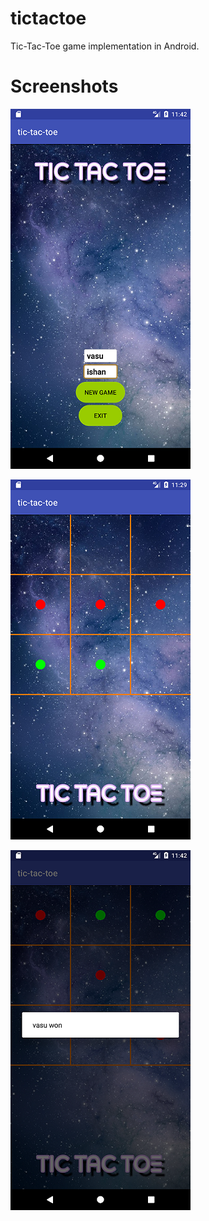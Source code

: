 # tictactoe
Tic-Tac-Toe game implementation in Android.

# Screenshots

![alt text](https://github.com/vasutomar/tictactoe/blob/master/Screenshots/MainMenu.png "Game startup" )

![alt text](https://github.com/vasutomar/tictactoe/blob/master/Screenshots/Playing.png "While Playing" )

![alt text](https://github.com/vasutomar/tictactoe/blob/master/Screenshots/Won.png "When a Player wins" )
